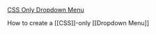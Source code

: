 [CSS Only Dropdown Menu](https://css-tricks.com/solved-with-css-dropdown-menus/)

How to create a [[CSS]]-only [[Dropdown Menu]]